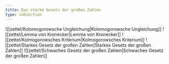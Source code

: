 ```yaml
---
title: Das starke Gesetz der großen Zahlen
type: subsection
---
```


![[zettel/Kolomogorowsche Ungleichung|Kolomogorowsche Ungleichung]]
![[zettel/Lemma von Kronecker|Lemma von Kronecker]]
![[zettel/Kolmogorowsches Kriterium|Kolmogorowsches Kriterium]]
![[zettel/Starkes Gesetz der großen Zahlen|Starkes Gesetz der großen Zahlen]]
![[zettel/Schwaches Gesetz der großen Zahlen|Schwaches Gesetz der großen Zahlen]]